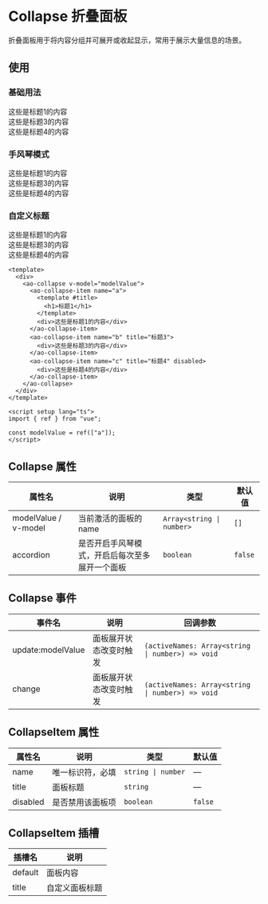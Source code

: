 # Collapse 折叠面板

折叠面板用于将内容分组并可展开或收起显示，常用于展示大量信息的场景。

## 使用

### 基础用法

<script setup lang="ts">
import { ref } from "vue";

const modelValue1 = ref(["a"]);
</script>

<div>
  <ao-collapse v-model="modelValue">
    <ao-collapse-item name="a" title="标题1">
      <div>这些是标题1的内容</div>
    </ao-collapse-item>
    <ao-collapse-item name="b" title="标题3">
      <div>这些是标题3的内容</div>
    </ao-collapse-item>
    <ao-collapse-item name="c" title="标题4" disabled>
      <div>这些是标题4的内容</div>
    </ao-collapse-item>
  </ao-collapse>
</div>

### 手风琴模式

<div>
  <ao-collapse v-model="modelValue1" accordion>
    <ao-collapse-item name="a" title="标题1">
      <div>这些是标题1的内容</div>
    </ao-collapse-item>
    <ao-collapse-item name="b" title="标题3">
      <div>这些是标题3的内容</div>
    </ao-collapse-item>
    <ao-collapse-item name="c" title="标题4" disabled>
      <div>这些是标题4的内容</div>
    </ao-collapse-item>
  </ao-collapse>
</div>

### 自定义标题

<div>
  <ao-collapse v-model="modelValue">
    <ao-collapse-item name="a">
      <template #title>
        <h1>标题1</h1>
      </template>
      <div>这些是标题1的内容</div>
    </ao-collapse-item>
    <ao-collapse-item name="b" title="标题3">
      <div>这些是标题3的内容</div>
    </ao-collapse-item>
    <ao-collapse-item name="c" title="标题4" disabled>
      <div>这些是标题4的内容</div>
    </ao-collapse-item>
  </ao-collapse>
</div>


```vue
<template>
  <div>
    <ao-collapse v-model="modelValue">
      <ao-collapse-item name="a">
        <template #title>
          <h1>标题1</h1>
        </template>
        <div>这些是标题1的内容</div>
      </ao-collapse-item>
      <ao-collapse-item name="b" title="标题3">
        <div>这些是标题3的内容</div>
      </ao-collapse-item>
      <ao-collapse-item name="c" title="标题4" disabled>
        <div>这些是标题4的内容</div>
      </ao-collapse-item>
    </ao-collapse>
  </div>
</template>

<script setup lang="ts">
import { ref } from "vue";

const modelValue = ref(["a"]);
</script>
```
## Collapse 属性

| 属性名 | 说明 | 类型 | 默认值 |
| --- | --- | --- | --- |
| modelValue / v-model | 当前激活的面板的 name | `Array<string \| number>` | `[]` |
| accordion | 是否开启手风琴模式，开启后每次至多展开一个面板 | `boolean` | `false` |

## Collapse 事件

| 事件名 | 说明 | 回调参数 |
| --- | --- | --- |
| update:modelValue | 面板展开状态改变时触发 | `(activeNames: Array<string \| number>) => void` |
| change | 面板展开状态改变时触发 | `(activeNames: Array<string \| number>) => void` |

## CollapseItem 属性

| 属性名 | 说明 | 类型 | 默认值 |
| --- | --- | --- | --- |
| name | 唯一标识符，必填 | `string \| number` | — |
| title | 面板标题 | `string` | — |
| disabled | 是否禁用该面板项 | `boolean` | `false` |

## CollapseItem 插槽

| 插槽名 | 说明 |
| --- | --- |
| default | 面板内容 |
| title | 自定义面板标题 |